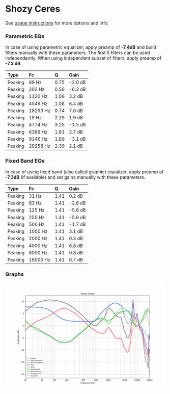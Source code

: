 # Shozy Ceres
See [usage instructions](https://github.com/jaakkopasanen/AutoEq#usage) for more options and info.

### Parametric EQs
In case of using parametric equalizer, apply preamp of **-7.4dB** and build filters manually
with these parameters. The first 5 filters can be used independently.
When using independent subset of filters, apply preamp of **-7.3 dB**.

| Type    | Fc       |    Q | Gain    |
|:--------|:---------|:-----|:--------|
| Peaking | 89 Hz    | 0.75 | -2.0 dB |
| Peaking | 202 Hz   | 0.56 | -6.3 dB |
| Peaking | 1120 Hz  | 1.06 | 3.2 dB  |
| Peaking | 4549 Hz  | 1.08 | 6.4 dB  |
| Peaking | 18293 Hz | 0.74 | 7.0 dB  |
| Peaking | 19 Hz    | 2.29 | 1.9 dB  |
| Peaking | 4774 Hz  | 3.25 | -1.5 dB |
| Peaking | 6389 Hz  | 1.81 | 2.7 dB  |
| Peaking | 9146 Hz  | 1.89 | -3.1 dB |
| Peaking | 20258 Hz | 2.39 | 2.1 dB  |

### Fixed Band EQs
In case of using fixed band (also called graphic) equalizer, apply preamp of **-7.3dB**
(if available) and set gains manually with these parameters.

| Type    | Fc       |    Q | Gain    |
|:--------|:---------|:-----|:--------|
| Peaking | 31 Hz    | 1.41 | 0.2 dB  |
| Peaking | 63 Hz    | 1.41 | -2.6 dB |
| Peaking | 125 Hz   | 1.41 | -5.6 dB |
| Peaking | 250 Hz   | 1.41 | -5.6 dB |
| Peaking | 500 Hz   | 1.41 | -1.7 dB |
| Peaking | 1000 Hz  | 1.41 | 3.1 dB  |
| Peaking | 2000 Hz  | 1.41 | 0.3 dB  |
| Peaking | 4000 Hz  | 1.41 | 6.8 dB  |
| Peaking | 8000 Hz  | 1.41 | 0.8 dB  |
| Peaking | 16000 Hz | 1.41 | 6.7 dB  |

### Graphs
![](./Shozy%20Ceres.png)